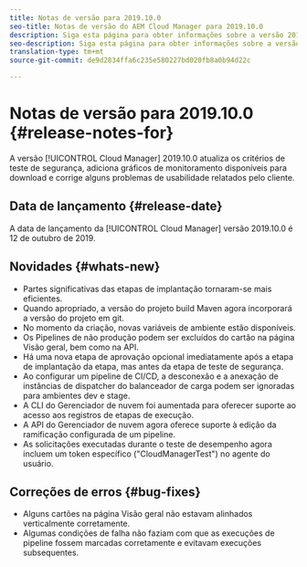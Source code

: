 ```yaml
---
title: Notas de versão para 2019.10.0
seo-title: Notas de versão do AEM Cloud Manager para 2019.10.0
description: Siga esta página para obter informações sobre a versão 2019.10.0 do Cloud Manager.
seo-description: Siga esta página para obter informações sobre a versão 2019.10.0 do AEM Cloud Manager.
translation-type: tm+mt
source-git-commit: de9d2834ffa6c235e580227bd020fb8a0b94d22c

---
```


# Notas de versão para 2019.10.0 {#release-notes-for}

A versão [!UICONTROL Cloud Manager] 2019.10.0 atualiza os critérios de teste de segurança, adiciona gráficos de monitoramento disponíveis para download e corrige alguns problemas de usabilidade relatados pelo cliente.

## Data de lançamento {#release-date}

A data de lançamento da [!UICONTROL Cloud Manager] versão 2019.10.0 é 12 de outubro de 2019.

## Novidades {#whats-new}

* Partes significativas das etapas de implantação tornaram-se mais eficientes.
* Quando apropriado, a versão do projeto build Maven agora incorporará a versão do projeto em git.
* No momento da criação, novas variáveis de ambiente estão disponíveis.
* Os Pipelines de não produção podem ser excluídos do cartão na página Visão geral, bem como na API.
* Há uma nova etapa de aprovação opcional imediatamente após a etapa de implantação da etapa, mas antes da etapa de teste de segurança.
* Ao configurar um pipeline de CI/CD, a desconexão e a anexação de instâncias de dispatcher do balanceador de carga podem ser ignoradas para ambientes dev e stage.
* A CLI do Gerenciador de nuvem foi aumentada para oferecer suporte ao acesso aos registros de etapas de execução.
* A API do Gerenciador de nuvem agora oferece suporte à edição da ramificação configurada de um pipeline.
* As solicitações executadas durante o teste de desempenho agora incluem um token específico ("CloudManagerTest") no agente do usuário.

## Correções de erros {#bug-fixes}

* Alguns cartões na página Visão geral não estavam alinhados verticalmente corretamente.
* Algumas condições de falha não faziam com que as execuções de pipeline fossem marcadas corretamente e evitavam execuções subsequentes.
